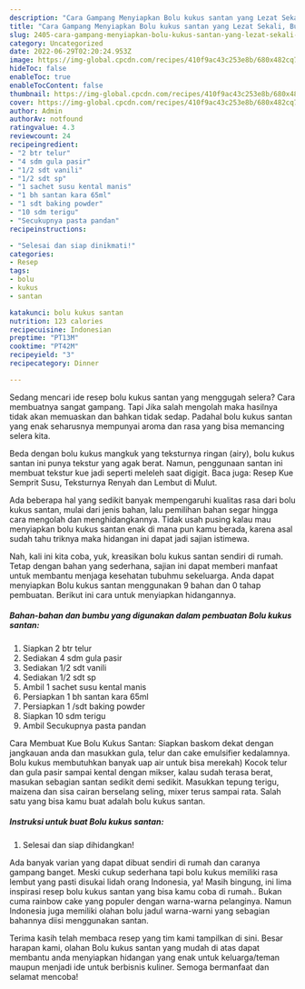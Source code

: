 ```yaml
---
description: "Cara Gampang Menyiapkan Bolu kukus santan yang Lezat Sekali, Buat Buka Puasa Menggugah Selera"
title: "Cara Gampang Menyiapkan Bolu kukus santan yang Lezat Sekali, Buat Buka Puasa Menggugah Selera"
slug: 2405-cara-gampang-menyiapkan-bolu-kukus-santan-yang-lezat-sekali-buat-buka-puasa-menggugah-selera
category: Uncategorized
date: 2022-06-29T02:20:24.953Z
image: https://img-global.cpcdn.com/recipes/410f9ac43c253e8b/680x482cq70/bolu-kukus-santan-foto-resep-utama.jpg
hideToc: false
enableToc: true
enableTocContent: false
thumbnail: https://img-global.cpcdn.com/recipes/410f9ac43c253e8b/680x482cq70/bolu-kukus-santan-foto-resep-utama.jpg
cover: https://img-global.cpcdn.com/recipes/410f9ac43c253e8b/680x482cq70/bolu-kukus-santan-foto-resep-utama.jpg
author: Admin
authorAv: notfound
ratingvalue: 4.3
reviewcount: 24
recipeingredient:
- "2 btr telur"
- "4 sdm gula pasir"
- "1/2 sdt vanili"
- "1/2 sdt sp"
- "1 sachet susu kental manis"
- "1 bh santan kara 65ml"
- "1 sdt baking powder"
- "10 sdm terigu"
- "Secukupnya pasta pandan"
recipeinstructions:

- "Selesai dan siap dinikmati!"
categories:
- Resep
tags:
- bolu
- kukus
- santan

katakunci: bolu kukus santan 
nutrition: 123 calories
recipecuisine: Indonesian
preptime: "PT13M"
cooktime: "PT42M"
recipeyield: "3"
recipecategory: Dinner

---
```



Sedang mencari ide resep bolu kukus santan yang menggugah selera? Cara membuatnya sangat gampang. Tapi Jika salah mengolah maka hasilnya tidak akan memuaskan dan bahkan tidak sedap. Padahal bolu kukus santan yang enak seharusnya mempunyai aroma dan rasa yang bisa memancing selera kita.


Beda dengan bolu kukus mangkuk yang teksturnya ringan (airy), bolu kukus santan ini punya tekstur yang agak berat. Namun, penggunaan santan ini membuat tekstur kue jadi seperti meleleh saat digigit. Baca juga: Resep Kue Semprit Susu, Teksturnya Renyah dan Lembut di Mulut.

Ada beberapa hal yang sedikit banyak mempengaruhi kualitas rasa dari bolu kukus santan, mulai dari jenis bahan, lalu pemilihan bahan segar hingga cara mengolah dan menghidangkannya. Tidak usah pusing kalau mau menyiapkan bolu kukus santan enak di mana pun kamu berada, karena asal sudah tahu triknya maka hidangan ini dapat jadi sajian istimewa.


Nah, kali ini kita coba, yuk, kreasikan bolu kukus santan sendiri di rumah. Tetap dengan bahan yang sederhana, sajian ini dapat memberi manfaat untuk membantu menjaga kesehatan tubuhmu sekeluarga. Anda dapat menyiapkan Bolu kukus santan menggunakan 9 bahan dan 0 tahap pembuatan. Berikut ini cara untuk menyiapkan hidangannya.

<!--inarticleads1-->

##### Bahan-bahan dan bumbu yang digunakan dalam pembuatan Bolu kukus santan:

1. Siapkan 2 btr telur
1. Sediakan 4 sdm gula pasir
1. Sediakan 1/2 sdt vanili
1. Sediakan 1/2 sdt sp
1. Ambil 1 sachet susu kental manis
1. Persiapkan 1 bh santan kara 65ml
1. Persiapkan 1 /sdt baking powder
1. Siapkan 10 sdm terigu
1. Ambil Secukupnya pasta pandan


Cara Membuat Kue Bolu Kukus Santan: Siapkan baskom dekat dengan jangkauan anda dan masukkan gula, telur dan cake emulsifier kedalamnya. Bolu kukus membutuhkan banyak uap air untuk bisa merekah) Kocok telur dan gula pasir sampai kental dengan mikser, kalau sudah terasa berat, masukan sebagian santan sedikit demi sedikit. Masukkan tepung terigu, maizena dan sisa cairan berselang seling, mixer terus sampai rata. Salah satu yang bisa kamu buat adalah bolu kukus santan. 

<!--inarticleads2-->

##### Instruksi untuk buat Bolu kukus santan:


1. Selesai dan siap dihidangkan!

Ada banyak varian yang dapat dibuat sendiri di rumah dan caranya gampang banget. Meski cukup sederhana tapi bolu kukus memiliki rasa lembut yang pasti disukai lidah orang Indonesia, ya! Masih bingung, ini lima inspirasi resep bolu kukus santan yang bisa kamu coba di rumah.. Bukan cuma rainbow cake yang populer dengan warna-warna pelanginya. Namun Indonesia juga memiliki olahan bolu jadul warna-warni yang sebagian bahannya diisi menggunakan santan. 

Terima kasih telah membaca resep yang tim kami tampilkan di sini. Besar harapan kami, olahan Bolu kukus santan yang mudah di atas dapat membantu anda menyiapkan hidangan yang enak untuk keluarga/teman maupun menjadi ide untuk berbisnis kuliner. Semoga bermanfaat dan selamat mencoba!
